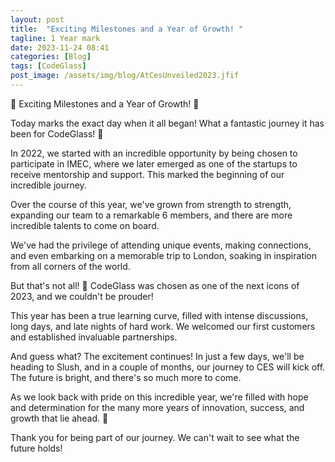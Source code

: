 ```yaml
---
layout: post
title:  "Exciting Milestones and a Year of Growth! "
tagline: 1 Year mark
date: 2023-11-24 08:41
categories: [Blog]
tags: [CodeGlass]
post_image: /assets/img/blog/AtCesUnveiled2023.jfif
---
```


🎉 Exciting Milestones and a Year of Growth! 🚀

Today marks the exact day when it all began! What a fantastic journey it has been for CodeGlass! 🙌

In 2022, we started with an incredible opportunity by being chosen to participate in IMEC, where we later emerged as one of the startups to receive mentorship and support. This marked the beginning of our incredible journey.

Over the course of this year, we've grown from strength to strength, expanding our team to a remarkable 6 members, and there are more incredible talents to come on board.

We've had the privilege of attending unique events, making connections, and even embarking on a memorable trip to London, soaking in inspiration from all corners of the world.

But that's not all! 🌟 CodeGlass was chosen as one of the next icons of 2023, and we couldn't be prouder!

This year has been a true learning curve, filled with intense discussions, long days, and late nights of hard work. We welcomed our first customers and established invaluable partnerships.

And guess what? The excitement continues! In just a few days, we'll be heading to Slush, and in a couple of months, our journey to CES will kick off. The future is bright, and there's so much more to come.

As we look back with pride on this incredible year, we're filled with hope and determination for the many more years of innovation, success, and growth that lie ahead. 🌠

Thank you for being part of our journey. We can't wait to see what the future holds!